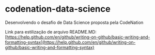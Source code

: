 # codenation-data-science
Desenvolvendo o desafio de Data Science proposta pela CodeNation


Link para estilização de arquivo README.MD: [https://help.github.com/en/github/writing-on-github/basic-writing-and-formatting-syntax](https://help.github.com/en/github/writing-on-github/basic-writing-and-formatting-syntax)

